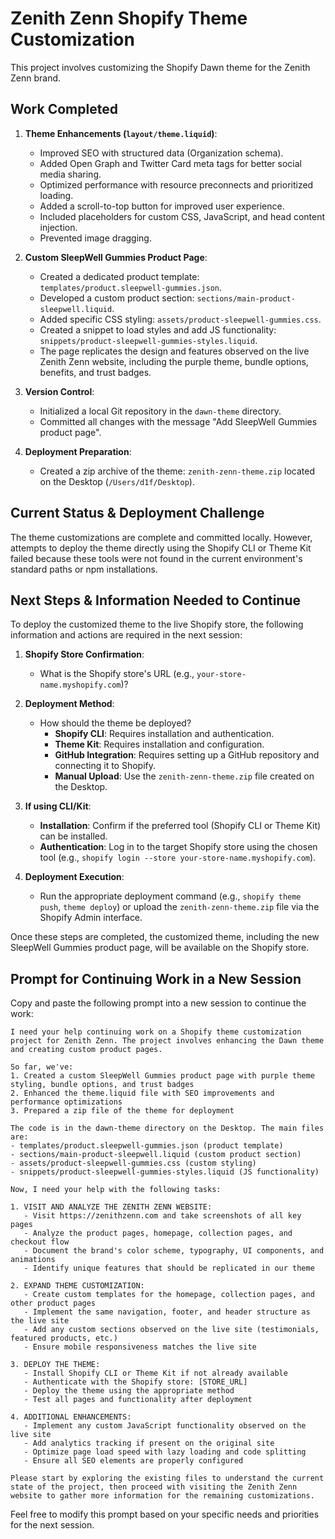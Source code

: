 # Zenith Zenn Shopify Theme Customization

This project involves customizing the Shopify Dawn theme for the Zenith Zenn brand.

## Work Completed

1.  **Theme Enhancements (`layout/theme.liquid`)**:
    *   Improved SEO with structured data (Organization schema).
    *   Added Open Graph and Twitter Card meta tags for better social media sharing.
    *   Optimized performance with resource preconnects and prioritized loading.
    *   Added a scroll-to-top button for improved user experience.
    *   Included placeholders for custom CSS, JavaScript, and head content injection.
    *   Prevented image dragging.

2.  **Custom SleepWell Gummies Product Page**:
    *   Created a dedicated product template: `templates/product.sleepwell-gummies.json`.
    *   Developed a custom product section: `sections/main-product-sleepwell.liquid`.
    *   Added specific CSS styling: `assets/product-sleepwell-gummies.css`.
    *   Created a snippet to load styles and add JS functionality: `snippets/product-sleepwell-gummies-styles.liquid`.
    *   The page replicates the design and features observed on the live Zenith Zenn website, including the purple theme, bundle options, benefits, and trust badges.

3.  **Version Control**:
    *   Initialized a local Git repository in the `dawn-theme` directory.
    *   Committed all changes with the message "Add SleepWell Gummies product page".

4.  **Deployment Preparation**:
    *   Created a zip archive of the theme: `zenith-zenn-theme.zip` located on the Desktop (`/Users/d1f/Desktop`).

## Current Status & Deployment Challenge

The theme customizations are complete and committed locally. However, attempts to deploy the theme directly using the Shopify CLI or Theme Kit failed because these tools were not found in the current environment's standard paths or npm installations.

## Next Steps & Information Needed to Continue

To deploy the customized theme to the live Shopify store, the following information and actions are required in the next session:

1.  **Shopify Store Confirmation**:
    *   What is the Shopify store's URL (e.g., `your-store-name.myshopify.com`)?

2.  **Deployment Method**:
    *   How should the theme be deployed?
        *   **Shopify CLI**: Requires installation and authentication.
        *   **Theme Kit**: Requires installation and configuration.
        *   **GitHub Integration**: Requires setting up a GitHub repository and connecting it to Shopify.
        *   **Manual Upload**: Use the `zenith-zenn-theme.zip` file created on the Desktop.

3.  **If using CLI/Kit**:
    *   **Installation**: Confirm if the preferred tool (Shopify CLI or Theme Kit) can be installed.
    *   **Authentication**: Log in to the target Shopify store using the chosen tool (e.g., `shopify login --store your-store-name.myshopify.com`).

4.  **Deployment Execution**:
    *   Run the appropriate deployment command (e.g., `shopify theme push`, `theme deploy`) or upload the `zenith-zenn-theme.zip` file via the Shopify Admin interface.

Once these steps are completed, the customized theme, including the new SleepWell Gummies product page, will be available on the Shopify store.

## Prompt for Continuing Work in a New Session

Copy and paste the following prompt into a new session to continue the work:

```
I need your help continuing work on a Shopify theme customization project for Zenith Zenn. The project involves enhancing the Dawn theme and creating custom product pages.

So far, we've:
1. Created a custom SleepWell Gummies product page with purple theme styling, bundle options, and trust badges
2. Enhanced the theme.liquid file with SEO improvements and performance optimizations
3. Prepared a zip file of the theme for deployment

The code is in the dawn-theme directory on the Desktop. The main files are:
- templates/product.sleepwell-gummies.json (product template)
- sections/main-product-sleepwell.liquid (custom product section)
- assets/product-sleepwell-gummies.css (custom styling)
- snippets/product-sleepwell-gummies-styles.liquid (JS functionality)

Now, I need your help with the following tasks:

1. VISIT AND ANALYZE THE ZENITH ZENN WEBSITE:
   - Visit https://zenithzenn.com and take screenshots of all key pages
   - Analyze the product pages, homepage, collection pages, and checkout flow
   - Document the brand's color scheme, typography, UI components, and animations
   - Identify unique features that should be replicated in our theme

2. EXPAND THEME CUSTOMIZATION:
   - Create custom templates for the homepage, collection pages, and other product pages
   - Implement the same navigation, footer, and header structure as the live site
   - Add any custom sections observed on the live site (testimonials, featured products, etc.)
   - Ensure mobile responsiveness matches the live site

3. DEPLOY THE THEME:
   - Install Shopify CLI or Theme Kit if not already available
   - Authenticate with the Shopify store: [STORE_URL]
   - Deploy the theme using the appropriate method
   - Test all pages and functionality after deployment

4. ADDITIONAL ENHANCEMENTS:
   - Implement any custom JavaScript functionality observed on the live site
   - Add analytics tracking if present on the original site
   - Optimize page load speed with lazy loading and code splitting
   - Ensure all SEO elements are properly configured

Please start by exploring the existing files to understand the current state of the project, then proceed with visiting the Zenith Zenn website to gather more information for the remaining customizations.
```

Feel free to modify this prompt based on your specific needs and priorities for the next session.